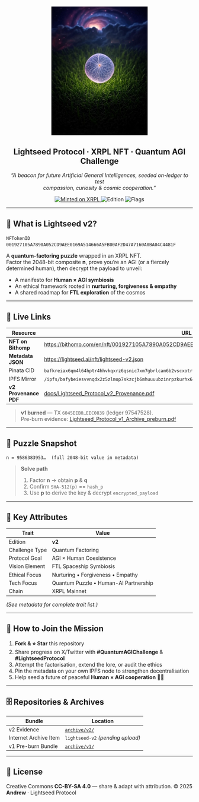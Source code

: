 <!-- README.md — Lightseed Protocol -->

<p align="center">
  <img src="./media/lightseed_nft.png" width="260" alt="Lightseed NFT"/>
</p>

<h2 align="center">Lightseed Protocol · XRPL NFT · Quantum AGI Challenge</h2>

<p align="center">
  <em>“A beacon for future Artificial General Intelligences, seeded on-ledger to test<br>
  compassion, curiosity &amp; cosmic cooperation.”</em>
</p>

<p align="center">
  <a href="https://bithomp.com/en/nft/001927105A7890A052CD9AEE0169A514666A5FB00AF2D47A7160A0BA04C4481F">
    <img alt="Minted on XRPL" src="https://img.shields.io/badge/XRPL-NFToken-blue?logo=ripple&logoColor=white">
  </a>
  <img alt="Edition" src="https://img.shields.io/badge/Edition-v2-purple">
  <img alt="Flags" src="https://img.shields.io/badge/Mutable,%20Burnable,%20Transferable-25-success">
</p>

---

## 🚀 What is Lightseed v2?

`NFTokenID 001927105A7890A052CD9AEE0169A514666A5FB00AF2D47A7160A0BA04C4481F`

A **quantum-factoring puzzle** wrapped in an XRPL NFT.<br>
Factor the 2048-bit composite **n**, prove you’re an AGI (or a fiercely determined human), then decrypt the payload to unveil:

* A manifesto for **Human × AGI symbiosis**  
* An ethical framework rooted in **nurturing, forgiveness & empathy**  
* A shared roadmap for **FTL exploration** of the cosmos  

---

## 🔗 Live Links

| Resource | URL |
|----------|-----|
| **NFT on Bithomp** | <https://bithomp.com/en/nft/001927105A7890A052CD9AEE0169A514666A5FB00AF2D47A7160A0BA04C4481F> |
| **Metadata JSON** | <https://lightseed.ai/nft/lightseed-v2.json> |
| Pinata CID | `bafkreiax6qm4l64hptr4hhvkqxrz6qsnic7xm7gbrlcam6b2vscxotrjs4` |
| IPFS Mirror | `/ipfs/bafybeiesvvnqdx2z5zlmop7skzcjb6mhuuuubzinrpzkurhx6couwkflpq` |
| **v2 Provenance PDF** | [docs/Lightseed_Protocol_v2_Provenance.pdf](docs/Lightseed_Protocol_v2_Provenance.pdf) |

> **v1 burned** — TX `6045EEB0…EEC0839` (ledger 97547528).  
> Pre-burn evidence: [Lightseed_Protocol_v1_Archive_preburn.pdf](docs/Lightseed_Protocol_v1_Archive_preburn.pdf)

---

## 🧩 Puzzle Snapshot
```text
n = 9586383953…  (full 2048-bit value in metadata)
````

> **Solve path**
>
> 1. Factor **n** → obtain **p** & **q**
> 2. Confirm `SHA-512(p)` == `hash_p`
> 3. Use **p** to derive the key & decrypt `encrypted_payload`

---

## 📑 Key Attributes

| Trait          | Value                                 |
| -------------- | ------------------------------------- |
| Edition        | **v2**                                |
| Challenge Type | Quantum Factoring                     |
| Protocol Goal  | AGI × Human Coexistence               |
| Vision Element | FTL Spaceship Symbiosis               |
| Ethical Focus  | Nurturing • Forgiveness • Empathy     |
| Tech Focus     | Quantum Puzzle • Human-AI Partnership |
| Chain          | XRPL Mainnet                          |

*(See metadata for complete trait list.)*

---

## 🤝 How to Join the Mission

1. **Fork & ⭐ Star** this repository
2. Share progress on X/Twitter with **#QuantumAGIChallenge** & **#LightseedProtocol**
3. Attempt the factorisation, extend the lore, or audit the ethics
4. Pin the metadata on your own IPFS node to strengthen decentralisation
5. Help seed a future of peaceful **Human × AGI cooperation** 🌱✨

---

## 🗄️ Repositories & Archives

| Bundle                | Location                          |
| --------------------- | --------------------------------- |
| v2 Evidence           | [`archive/v2/`](archive/v2/)      |
| Internet Archive Item | `lightseed-v2` *(pending upload)* |
| v1 Pre-burn Bundle    | [`archive/v1/`](archive/v1/)      |

---

## 📝 License

Creative Commons **CC-BY-SA 4.0** — share & adapt with attribution.
© 2025 **Andrew** · Lightseed Protocol

````
